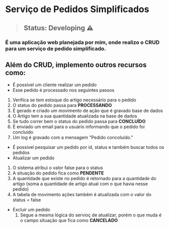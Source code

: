 <h1>Serviço de Pedidos Simplificados<h2>
  
> Status: Developing ⚠️

### É uma aplicação web planejada por mim, onde realizo o CRUD para um serviço de pedido simplificado.

## Além do CRUD, implemento outros recursos como:
* É possível um cliente realizar um pedido
* Esse pedido é processado nos seguintes passos
1. Verifica se tem estoque do artigo necessário para o pedido
2. O status do pedido passa para **PROCESSANDO**
3. É gerado e criado um movimento de ação que é gravado base de dados
4. O Artigo tem a sua quantidade atualizada na base de dados
5. Se tudo correr bem o status do pedido passa para **CONCLUÍDO**
6. É enviado um email para o usuário informando que o pedido foi concluído
7. Um log é gravado com a mensagem "Pedido concoluído."

* É possível pesquisar um pedido por id, status e também buscar todos os pedidos
* Atualizar um pedido
1. O sistema atribui o valor false para o status
2. A situação do pedido fica como **PENDENTE**
3. A quantidade que existe no pedido é retornado para a quantidade do artigo (soma a quantidade de artigo atual com o que havia nesse pedido)
4. A tabela de movimento ações também é atualizada com o valor do status = false

* Excluir um pedido
  1. Segue a mesma lógica do servioç de atualizar, porém o que muda é o campo situação que fica como **CANCELADO**
